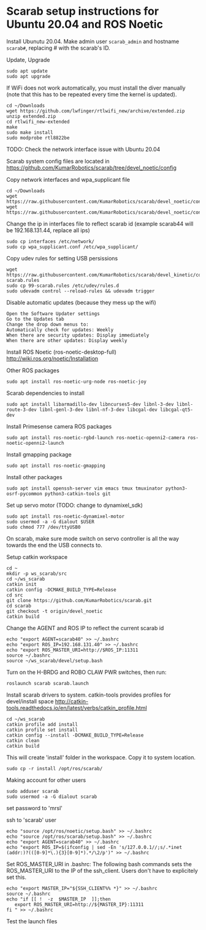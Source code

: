 # Scarab setup instructions for Ubuntu 20.04 and ROS Noetic

Install Ubunutu 20.04. Make admin user `scarab_admin` and hostname `scarab#`, replacing # with the scarab's ID.

Update, Upgrade
```
sudo apt update
sudo apt upgrade
```

If WiFi does not work automatically, you must install the diver manually (note that this has to be repeated every time the kernel is updated).
```
cd ~/Downloads
wget https://github.com/lwfinger/rtlwifi_new/archive/extended.zip
unzip extended.zip
cd rtlwifi_new-extended
make
sudo make install
sudo modprobe rtl8822be
```

TODO: Check the network interface issue with Ubuntu 20.04

Scarab system config files are located in
https://github.com/KumarRobotics/scarab/tree/devel_noetic/config


Copy network interfaces and wpa_supplicant file
```
cd ~/Downloads
wget https://raw.githubusercontent.com/KumarRobotics/scarab/devel_noetic/config/wpa_supplicant.conf
wget https://raw.githubusercontent.com/KumarRobotics/scarab/devel_noetic/config/interfaces
```
Change the ip in interfaces file to reflect scarab id (example scarab44 will be 192.168.131.44, replace all ips)
```
sudo cp interfaces /etc/network/
sudo cp wpa_supplicant.conf /etc/wpa_supplicant/
```

Copy udev rules for setting USB persissions
```
wget https://raw.githubusercontent.com/KumarRobotics/scarab/devel_kinetic/config/99-scarab.rules
sudo cp 99-scarab.rules /etc/udev/rules.d
sudo udevadm control --reload-rules && udevadm trigger
```
Disable automatic updates (because they mess up the wifi)
```
Open the Software Updater settings
Go to the Updates tab
Change the drop down menus to:
Automatically check for updates: Weekly
When there are security updates: Display immediately
When there are other updates: Display weekly
```

Install ROS Noetic (ros-noetic-desktop-full)
http://wiki.ros.org/noetic/Installation

Other ROS packages
```
sudo apt install ros-noetic-urg-node ros-noetic-joy
```

Scarab dependencies to install
```
sudo apt install libarmadillo-dev libncurses5-dev libnl-3-dev libnl-route-3-dev libnl-genl-3-dev libnl-nf-3-dev libcgal-dev libcgal-qt5-dev
```
Install Primesense camera ROS packages
```
sudo apt install ros-noetic-rgbd-launch ros-noetic-openni2-camera ros-noetic-openni2-launch
```
Install gmapping package
```
sudo apt install ros-noetic-gmapping
```

Install other packages
```
sudo apt install openssh-server vim emacs tmux tmuxinator python3-osrf-pycommon python3-catkin-tools git
```

Set up servo motor (TODO: change to dynamixel_sdk)
```
sudo apt install ros-noetic-dynamixel-motor
sudo usermod -a -G dialout $USER
sudo chmod 777 /dev/ttyUSB0
```
On scarab, make sure mode switch on servo controller is all the way towards the end the USB connects to.

Setup catkin workspace
```
cd ~
mkdir -p ws_scarab/src
cd ~/ws_scarab
catkin init
catkin config -DCMAKE_BUILD_TYPE=Release
cd src
git clone https://github.com/KumarRobotics/scarab.git
cd scarab
git checkout -t origin/devel_noetic
catkin build
```

Change the AGENT and ROS IP to reflect the current scarab id
```
echo "export AGENT=scarab40" >> ~/.bashrc
echo "export ROS_IP=192.168.131.40" >> ~/.bashrc
echo "export ROS_MASTER_URI=http://$ROS_IP:11311
source ~/.bashrc
source ~/ws_scarab/devel/setup.bash
```
Turn on the H-BRDG and ROBO CLAW PWR switches, then run:
```
roslaunch scarab scarab.launch
```

Install scarab drivers to system. catkin-tools provides profiles for devel/install space
http://catkin-tools.readthedocs.io/en/latest/verbs/catkin_profile.html
```
cd ~/ws_scarab
catkin profile add install
catkin profile set install
catkin config --install -DCMAKE_BUILD_TYPE=Release 
catkin clean
catkin build
```
This will create 'install' folder in the workspace. Copy it to system location.

```
sudo cp -r install /opt/ros/scarab/
```

Making account for other users
```
sudo adduser scarab
sudo usermod -a -G dialout scarab
```
set password to 'mrsl'

ssh to 'scarab' user
```
echo "source /opt/ros/noetic/setup.bash" >> ~/.bashrc
echo "source /opt/ros/scarab/setup.bash" >> ~/.bashrc
echo "export AGENT=scarab40" >> ~/.bashrc
echo "export ROS_IP=$(ifconfig | sed -En 's/127.0.0.1//;s/.*inet (addr:)?(([0-9]*\.){3}[0-9]*).*/\2/p')" >> ~/.bashrc
```

Set ROS_MASTER_URI in .bashrc: The following bash commands sets the ROS_MASTER_URI to the IP of the ssh_client. Users don't have to explicitely set this.

```
echo "export MASTER_IP="${SSH_CLIENT%% *}" >> ~/.bashrc
source ~/.bashrc
echo "if [[ !  -z  $MASTER_IP  ]];then
   export ROS_MASTER_URI=http://${MASTER_IP}:11311
fi " >> ~/.bashrc
```

Test the launch files
